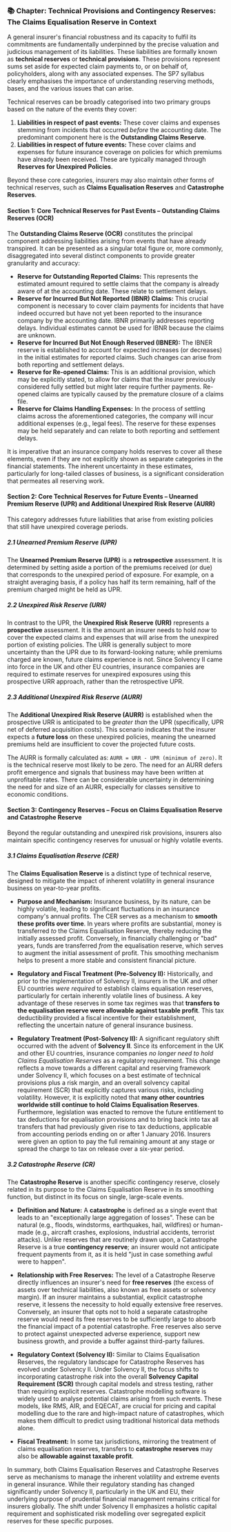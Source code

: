 ### **📚 Chapter: Technical Provisions and Contingency Reserves: The Claims Equalisation Reserve in Context**

A general insurer's financial robustness and its capacity to fulfil its commitments are fundamentally underpinned by the precise valuation and judicious management of its liabilities. These liabilities are formally known as **technical reserves** or **technical provisions**. These provisions represent sums set aside for expected claim payments to, or on behalf of, policyholders, along with any associated expenses. The SP7 syllabus clearly emphasises the importance of understanding reserving methods, bases, and the various issues that can arise.

Technical reserves can be broadly categorised into two primary groups based on the nature of the events they cover:

1. **Liabilities in respect of past events:** These cover claims and expenses stemming from incidents that occurred *before* the accounting date. The predominant component here is the **Outstanding Claims Reserve**.  
2. **Liabilities in respect of future events:** These cover claims and expenses for future insurance coverage on policies for which premiums have already been received. These are typically managed through **Reserves for Unexpired Policies**.

Beyond these core categories, insurers may also maintain other forms of technical reserves, such as **Claims Equalisation Reserves** and **Catastrophe Reserves**.

#### **Section 1: Core Technical Reserves for Past Events – Outstanding Claims Reserves (OCR)**

The **Outstanding Claims Reserve (OCR)** constitutes the principal component addressing liabilities arising from events that have already transpired. It can be presented as a singular total figure or, more commonly, disaggregated into several distinct components to provide greater granularity and accuracy:

* **Reserve for Outstanding Reported Claims:** This represents the estimated amount required to settle claims that the company is already aware of at the accounting date. These relate to settlement delays.  
* **Reserve for Incurred But Not Reported (IBNR) Claims:** This crucial component is necessary to cover claim payments for incidents that have indeed occurred but have not yet been reported to the insurance company by the accounting date. IBNR primarily addresses reporting delays. Individual estimates cannot be used for IBNR because the claims are unknown.  
* **Reserve for Incurred But Not Enough Reserved (IBNER):** The IBNER reserve is established to account for expected increases (or decreases) in the initial estimates for reported claims. Such changes can arise from both reporting and settlement delays.  
* **Reserve for Re-opened Claims:** This is an additional provision, which may be explicitly stated, to allow for claims that the insurer previously considered fully settled but might later require further payments. Re-opened claims are typically caused by the premature closure of a claims file.  
* **Reserve for Claims Handling Expenses:** In the process of settling claims across the aforementioned categories, the company will incur additional expenses (e.g., legal fees). The reserve for these expenses may be held separately and can relate to both reporting and settlement delays.

It is imperative that an insurance company holds reserves to cover all these elements, even if they are not explicitly shown as separate categories in the financial statements. The inherent uncertainty in these estimates, particularly for long-tailed classes of business, is a significant consideration that permeates all reserving work.

#### **Section 2: Core Technical Reserves for Future Events – Unearned Premium Reserve (UPR) and Additional Unexpired Risk Reserve (AURR)**

This category addresses future liabilities that arise from existing policies that still have unexpired coverage periods.

##### **2.1 Unearned Premium Reserve (UPR)**

The **Unearned Premium Reserve (UPR)** is a **retrospective** assessment. It is determined by setting aside a portion of the premiums received (or due) that corresponds to the unexpired period of exposure. For example, on a straight averaging basis, if a policy has half its term remaining, half of the premium charged might be held as UPR.

##### **2.2 Unexpired Risk Reserve (URR)**

In contrast to the UPR, the **Unexpired Risk Reserve (URR)** represents a **prospective** assessment. It is the amount an insurer needs to hold *now* to cover the expected claims and expenses that will arise from the unexpired portion of existing policies. The URR is generally subject to more uncertainty than the UPR due to its forward-looking nature; while premiums charged are known, future claims experience is not. Since Solvency II came into force in the UK and other EU countries, insurance companies are required to estimate reserves for unexpired exposures using this prospective URR approach, rather than the retrospective UPR.

##### **2.3 Additional Unexpired Risk Reserve (AURR)**

The **Additional Unexpired Risk Reserve (AURR)** is established when the prospective URR is anticipated to be *greater than* the UPR (specifically, UPR net of deferred acquisition costs). This scenario indicates that the insurer expects a **future loss** on these unexpired policies, meaning the unearned premiums held are insufficient to cover the projected future costs.

The AURR is formally calculated as: `AURR = URR - UPR (minimum of zero)`. It is the technical reserve most likely to be zero. The need for an AURR defers profit emergence and signals that business may have been written at unprofitable rates. There can be considerable uncertainty in determining the need for and size of an AURR, especially for classes sensitive to economic conditions.

#### **Section 3: Contingency Reserves – Focus on Claims Equalisation Reserve and Catastrophe Reserve**

Beyond the regular outstanding and unexpired risk provisions, insurers also maintain specific contingency reserves for unusual or highly volatile events.

##### **3.1 Claims Equalisation Reserve (CER)**

The **Claims Equalisation Reserve** is a distinct type of technical reserve, designed to mitigate the impact of inherent volatility in general insurance business on year-to-year profits.

* **Purpose and Mechanism:** Insurance business, by its nature, can be highly volatile, leading to significant fluctuations in an insurance company's annual profits. The CER serves as a mechanism to **smooth these profits over time**. In years where profits are substantial, money is transferred *to* the Claims Equalisation Reserve, thereby reducing the initially assessed profit. Conversely, in financially challenging or "bad" years, funds are transferred *from* the equalisation reserve, which serves to augment the initial assessment of profit. This smoothing mechanism helps to present a more stable and consistent financial picture.

* **Regulatory and Fiscal Treatment (Pre-Solvency II):** Historically, and prior to the implementation of Solvency II, insurers in the UK and other EU countries *were required* to establish claims equalisation reserves, particularly for certain inherently volatile lines of business. A key advantage of these reserves in some tax regimes was that **transfers to the equalisation reserve were allowable against taxable profit**. This tax deductibility provided a fiscal incentive for their establishment, reflecting the uncertain nature of general insurance business.

* **Regulatory Treatment (Post-Solvency II):** A significant regulatory shift occurred with the advent of **Solvency II**. Since its enforcement in the UK and other EU countries, insurance companies *no longer need to hold Claims Equalisation Reserves* as a regulatory requirement. This change reflects a move towards a different capital and reserving framework under Solvency II, which focuses on a best estimate of technical provisions plus a risk margin, and an overall solvency capital requirement (SCR) that explicitly captures various risks, including volatility. However, it is explicitly noted that **many other countries worldwide still continue to hold Claims Equalisation Reserves**. Furthermore, legislation was enacted to remove the future entitlement to tax deductions for equalisation provisions and to bring back into tax all transfers that had previously given rise to tax deductions, applicable from accounting periods ending on or after 1 January 2016\. Insurers were given an option to pay the full remaining amount at any stage or spread the charge to tax on release over a six-year period.

##### **3.2 Catastrophe Reserve (CR)**

The **Catastrophe Reserve** is another specific contingency reserve, closely related in its purpose to the Claims Equalisation Reserve in its smoothing function, but distinct in its focus on single, large-scale events.

* **Definition and Nature:** A **catastrophe** is defined as a single event that leads to an "exceptionally large aggregation of losses". These can be natural (e.g., floods, windstorms, earthquakes, hail, wildfires) or human-made (e.g., aircraft crashes, explosions, industrial accidents, terrorist attacks). Unlike reserves that are routinely drawn upon, a Catastrophe Reserve is a true **contingency reserve**; an insurer would not anticipate frequent payments from it, as it is held "just in case something awful were to happen".

* **Relationship with Free Reserves:** The level of a Catastrophe Reserve directly influences an insurer's need for **free reserves** (the excess of assets over technical liabilities, also known as free assets or solvency margin). If an insurer maintains a substantial, explicit catastrophe reserve, it lessens the necessity to hold equally extensive free reserves. Conversely, an insurer that opts not to hold a separate catastrophe reserve would need its free reserves to be sufficiently large to absorb the financial impact of a potential catastrophe. Free reserves also serve to protect against unexpected adverse experience, support new business growth, and provide a buffer against third-party failures.

* **Regulatory Context (Solvency II):** Similar to Claims Equalisation Reserves, the regulatory landscape for Catastrophe Reserves has evolved under Solvency II. Under Solvency II, the focus shifts to incorporating catastrophe risk into the overall **Solvency Capital Requirement (SCR)** through capital models and stress testing, rather than requiring explicit reserves. Catastrophe modelling software is widely used to analyse potential claims arising from such events. These models, like RMS, AIR, and EQECAT, are crucial for pricing and capital modelling due to the rare and high-impact nature of catastrophes, which makes them difficult to predict using traditional historical data methods alone.

* **Fiscal Treatment:** In some tax jurisdictions, mirroring the treatment of claims equalisation reserves, transfers to **catastrophe reserves** may also be **allowable against taxable profit**.

In summary, both Claims Equalisation Reserves and Catastrophe Reserves serve as mechanisms to manage the inherent volatility and extreme events in general insurance. While their regulatory standing has changed significantly under Solvency II, particularly in the UK and EU, their underlying purpose of prudential financial management remains critical for insurers globally. The shift under Solvency II emphasizes a holistic capital requirement and sophisticated risk modelling over segregated explicit reserves for these specific purposes.

